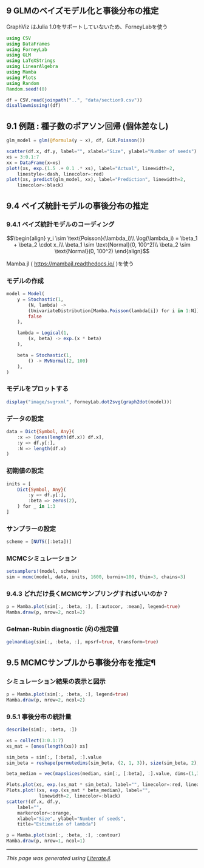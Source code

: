 ## 9 GLMのベイズモデル化と事後分布の推定
GraphViz はJulia 1.0をサポートしていないため、ForneyLabを使う

```julia
using CSV
using DataFrames
using ForneyLab
using GLM
using LaTeXStrings
using LinearAlgebra
using Mamba
using Plots
using Random
Random.seed!(0)
```

```julia
df = CSV.read(joinpath("..", "data/section9.csv"))
disallowmissing!(df)
```

## 9.1 例題 : 種子数のポアソン回帰 (個体差なし)

```julia
glm_model = glm(@formula(y ~ x), df, GLM.Poisson())
```

```julia
scatter(df.x, df.y, label="", xlabel="Size", ylabel="Number of seeds")
xs = 3:0.1:7
xx = DataFrame(x=xs)
plot!(xs, exp.(1.5 .+ 0.1 .* xs), label="Actual", linewidth=2,
    linestyle=:dash, linecolor=:red)
plot!(xs, predict(glm_model, xx), label="Prediction", linewidth=2,
    linecolor=:black)
```

## 9.4 ベイズ統計モデルの事後分布の推定
### 9.4.1 ベイズ統計モデルのコーディング
$$\begin{align} y_i \sim \text{Poisson}(\lambda_i)\\
\log(\lambda_i) = \beta_1 + \beta_2 \cdot x_i\\
\beta_1 \sim \text{Normal}(0, 100^2)\\
\beta_2 \sim \text{Normal}(0, 100^2) \end{align}$$

Mamba.jl ( https://mambajl.readthedocs.io/ )を使う
### モデルの作成

```julia
model = Model(
    y = Stochastic(1,
        (N, lambda) ->
        (UnivariateDistribution[Mamba.Poisson(lambda[i]) for i in 1:N]),
        false
    ),

    lambda = Logical(1,
        (x, beta) -> exp.(x * beta)
    ),

    beta = Stochastic(1,
        () -> MvNormal(2, 100)
    ),
)
```

### モデルをプロットする

```julia
display("image/svg+xml", ForneyLab.dot2svg(graph2dot(model)))
```

### データの設定

```julia
data = Dict{Symbol, Any}(
    :x => [ones(length(df.x)) df.x],
    :y => df.y[:],
    :N => length(df.x)
)
```

### 初期値の設定

```julia
inits = [
    Dict{Symbol, Any}(
        :y => df.y[:],
        :beta => zeros(2),
    ) for _ in 1:3
]
```

### サンプラーの設定

```julia
scheme = [NUTS([:beta])]
```

### MCMCシミュレーション

```julia
setsamplers!(model, scheme)
sim = mcmc(model, data, inits, 1600, burnin=100, thin=3, chains=3)
```

### 9.4.3 どれだけ長くMCMCサンプリングすればいいのか？

```julia
p = Mamba.plot(sim[:, :beta, :], [:autocor, :mean], legend=true)
Mamba.draw(p, nrow=2, ncol=2)
```

### Gelman-Rubin diagnostic ($\hat{R}$)の推定値

```julia
gelmandiag(sim[:, :beta, :], mpsrf=true, transform=true)
```

## 9.5 MCMCサンプルから事後分布を推定¶
### シミュレーション結果の表示と図示

```julia
p = Mamba.plot(sim[:, :beta, :], legend=true)
Mamba.draw(p, nrow=2, ncol=2)
```

### 9.5.1 事後分布の統計量

```julia
describe(sim[:, :beta, :])
```

```julia
xs = collect(3:0.1:7)
xs_mat = [ones(length(xs)) xs]

sim_beta = sim[:, [:beta], :].value
sim_beta = reshape(permutedims(sim_beta, (2, 1, 3)), size(sim_beta, 2), :)
```

```julia
beta_median = vec(mapslices(median, sim[:, [:beta], :].value, dims=(1,3)))
```

```julia
Plots.plot(xs, exp.(xs_mat * sim_beta), label="", linecolor=:red, linealpha=0.1)
Plots.plot!(xs, exp.(xs_mat * beta_median), label="",
            linewidth=2, linecolor=:black)
scatter!(df.x, df.y,
    label="",
    markercolor=:orange,
    xlabel="Size", ylabel="Number of seeds",
    title="Estimation of lambda")
```

```julia
p = Mamba.plot(sim[:, :beta, :], :contour)
Mamba.draw(p, nrow=1, ncol=1)
```

---

*This page was generated using [Literate.jl](https://github.com/fredrikekre/Literate.jl).*

